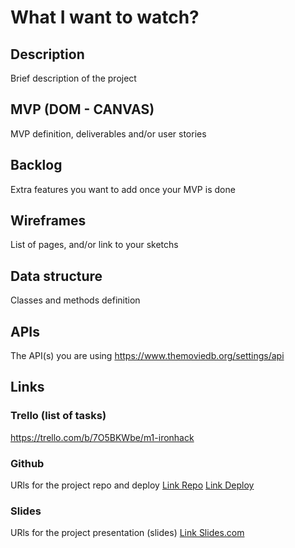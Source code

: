 # What I want to watch?

## Description
Brief description of the project


## MVP (DOM - CANVAS)
MVP definition, deliverables and/or user stories


## Backlog    
Extra features you want to add once your MVP is done


## Wireframes    
List of pages, and/or link to your sketchs


## Data structure
Classes and methods definition


## APIs
The API(s) you are using
https://www.themoviedb.org/settings/api

## Links


### Trello (list of tasks)
https://trello.com/b/7O5BKWbe/m1-ironhack


### Github
URls for the project repo and deploy
[Link Repo](http://github.com)
[Link Deploy](http://github.com)


### Slides
URls for the project presentation (slides)
[Link Slides.com](http://slides.com)
